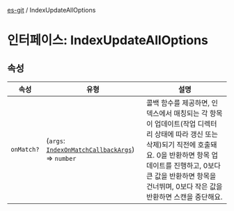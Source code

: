[es-git](../globals.md) / IndexUpdateAllOptions

# 인터페이스: IndexUpdateAllOptions

## 속성

| 속성                              | 유형                                                                              | 설명                                                                                                                                              |
|---------------------------------|---------------------------------------------------------------------------------|-------------------------------------------------------------------------------------------------------------------------------------------------|
| <a id="onmatch"></a> `onMatch?` | (`args`: [`IndexOnMatchCallbackArgs`](IndexOnMatchCallbackArgs.md)) => `number` | 콜백 함수를 제공하면, 인덱스에서 매칭되는 각 항목이 업데이트(작업 디렉터리 상태에 따라 갱신 또는 삭제)되기 직전에 호출돼요. 0을 반환하면 항목 업데이트를 진행하고, 0보다 큰 값을 반환하면 항목을 건너뛰며, 0보다 작은 값을 반환하면 스캔을 중단해요. |

